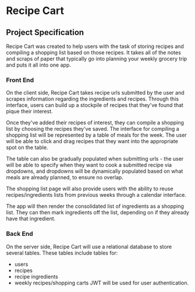 # Recipe Cart

## Project Specification

Recipe Cart was created to help users with the task of storing recipes and compiling a shopping list based on those recipes. It takes all of the notes and scraps of paper that typically go into planning your weekly grocery trip and puts it all into one app.

### Front End

On the client side, Recipe Cart takes recipe urls submitted by the user and scrapes information regarding the ingredients and recipes. Through this interface, users can build up a stockpile of recipes that they've found that pique their interest.

Once they've added their recipes of interest, they can compile a shopping list by choosing the recipes they've saved. The interface for compiling a shopping list will be represented by a table of meals for the week. The user will be able to click and drag recipes that they want into the appropriate spot on the table.

The table can also be gradually populated when submitting urls - the user will be able to specify when they want to cook a submitted recipe via dropdowns, and dropdowns will be dynamically populated based on what meals are already planned, to ensure no overlap.

The shopping list page will also provide users with the ability to reuse recipes/ingredients lists from previous weeks through a calendar interface.

The app will then render the consolidated list of ingredients as a shopping list. They can then mark ingredients off the list, depending on if they already have that ingredient.

### Back End

On the server side, Recipe Cart will use a relational database to store several tables. These tables include tables for:

- users
- recipes
- recipe ingredients
- weekly recipes/shopping carts
  JWT will be used for user authentication.
